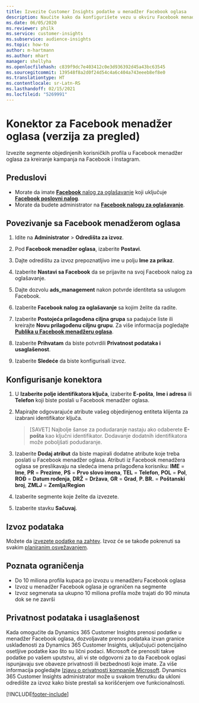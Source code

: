 ```yaml
---
title: Izvezite Customer Insights podatke u menadžer Facebook oglasa
description: Naučite kako da konfigurišete vezu u okviru Facebook menadžera oglasa.
ms.date: 06/05/2020
ms.reviewer: philk
ms.service: customer-insights
ms.subservice: audience-insights
ms.topic: how-to
author: m-hartmann
ms.author: mhart
manager: shellyha
ms.openlocfilehash: c839f9dc7e403412c0e3d936392d45a43bc63545
ms.sourcegitcommit: 139548f8a2d0f24d54c4a6c404a743eeeb8ef8e0
ms.translationtype: HT
ms.contentlocale: sr-Latn-RS
ms.lasthandoff: 02/15/2021
ms.locfileid: "5269991"
---
```

# <a name="connector-for-facebook-ads-manager-preview"></a>Konektor za Facebook menadžer oglasa (verzija za pregled)

Izvezite segmente objedinjenih korisničkih profila u Facebook menadžer oglasa za kreiranje kampanja na Facebook i Instagram.

## <a name="prerequisites"></a>Preduslovi

- Morate da imate [**Facebook** nalog za oglašavanje](https://www.facebook.com/business/learn/lessons/step-by-step-ads-manager-account) koji uključuje [**Facebook poslovni nalog**](https://business.facebook.com/).
- Morate da budete administrator na [**Facebook nalogu za oglašavanje**](https://www.facebook.com/business/learn/lessons/step-by-step-ads-manager-account).

## <a name="connect-to-facebook-ads-manager"></a>Povezivanje sa Facebook menadžerom oglasa

1. Idite na **Administrator** > **Odredišta za izvoz**.

1. Pod **Facebook menadžer oglasa**, izaberite **Postavi**.

1. Dajte odredištu za izvoz prepoznatljivo ime u polju **Ime za prikaz**.

1. Izaberite **Nastavi sa Facebook** da se prijavite na svoj Facebook nalog za oglašavanje.

1. Dajte dozvolu **ads_management** nakon potvrde identiteta sa uslugom Facebook.

1. Izaberite **Facebook nalog za oglašavanje** sa kojim želite da radite.

1. Izaberite **Postojeća prilagođena ciljna grupa** sa padajuće liste ili kreirajte **Novu prilagođenu ciljnu grupu**. Za više informacija pogledajte [**Publika u Facebook menadžeru oglasa**](https://www.facebook.com/business/help/744354708981227?id=2469097953376494).

1. Izaberite **Prihvatam** da biste potvrdili **Privatnost podataka i usaglašenost**.

1. Izaberite **Sledeće** da biste konfigurisali izvoz.

## <a name="configure-the-connector"></a>Konfigurisanje konektora

1. U **Izaberite polje identifikatora ključa**, izaberite **E-pošta**, **Ime i adresa** ili **Telefon** koji biste poslali u Facebook menadžer oglasa.

1. Mapirajte odgovarajuće atribute vašeg objedinjenog entiteta klijenta za izabrani identifikator ključa.
   > [SAVET] Najbolje šanse za podudaranje nastaju ako odaberete **E-pošta** kao ključni identifikator. Dodavanje dodatnih identifikatora može poboljšati podudaranje.

1. Izaberite **Dodaj atribut** da biste mapirali dodatne atribute koje treba poslati u Facebook menadžer oglasa. Atributi iz Facebook menadžera oglasa se preslikavaju na sledeća imena prilagođena korisniku: **IME** = **Ime**, **PR** = **Prezime**, **PS** = **Prvo slovo imena**, **TEL** = **Telefon**, **POL** = **Pol**, **ROĐ** = **Datum rođenja**, **DRŽ** = **Država**, **GR** = **Grad**, **P. BR.** = **Poštanski broj**, **ZMLJ** = **Zemlja/Region**

1. Izaberite segmente koje želite da izvezete.

1. Izaberite stavku **Sačuvaj**.

## <a name="export-the-data"></a>Izvoz podataka

Možete da [izvezete podatke na zahtev](export-destinations.md). Izvoz će se takođe pokrenuti sa svakim [planiranim osvežavanjem](system.md#schedule-tab).

## <a name="known-limitations"></a>Poznata ograničenja

- Do 10 miliona profila kupaca po izvozu u menadžeru Facebook oglasa 
- Izvoz u menadžer Facebook oglasa je ograničen na segmente
- Izvoz segmenata sa ukupno 10 miliona profila može trajati do 90 minuta dok se ne završi

## <a name="data-privacy-and-compliance"></a>Privatnost podataka i usaglašenost

Kada omogućite da Dynamics 365 Customer Insights prenosi podatke u menadžer Facebook oglasa, dozvoljavate prenos podataka izvan granice usklađenosti za Dynamics 365 Customer Insights, uključujući potencijalno osetljive podatke kao što su lični podaci. Microsoft će prenositi takve podatke po vašem uputstvu, ali vi ste odgovorni za to da Facebook oglasi ispunjavaju sve obaveze privatnosti ili bezbednosti koje imate. Za više informacija pogledajte [Izjavu o privatnosti kompanije Microsoft](https://go.microsoft.com/fwlink/?linkid=396732).
Dynamics 365 Customer Insights administrator može u svakom trenutku da ukloni odredište za izvoz kako biste prestali sa korišćenjem ove funkcionalnosti.


[!INCLUDE[footer-include](../includes/footer-banner.md)]